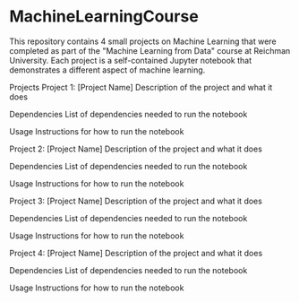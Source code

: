 # MachineLearningCourse
This repository contains 4 small projects on Machine Learning that were completed as part of the "Machine Learning from Data" course at Reichman University. Each project is a self-contained Jupyter notebook that demonstrates a different aspect of machine learning.

Projects
Project 1: [Project Name]
Description of the project and what it does

Dependencies
List of dependencies needed to run the notebook

Usage
Instructions for how to run the notebook

Project 2: [Project Name]
Description of the project and what it does

Dependencies
List of dependencies needed to run the notebook

Usage
Instructions for how to run the notebook

Project 3: [Project Name]
Description of the project and what it does

Dependencies
List of dependencies needed to run the notebook

Usage
Instructions for how to run the notebook

Project 4: [Project Name]
Description of the project and what it does

Dependencies
List of dependencies needed to run the notebook

Usage
Instructions for how to run the notebook

